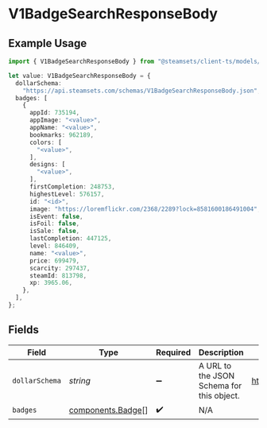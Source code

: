 # V1BadgeSearchResponseBody

## Example Usage

```typescript
import { V1BadgeSearchResponseBody } from "@steamsets/client-ts/models/components";

let value: V1BadgeSearchResponseBody = {
  dollarSchema:
    "https://api.steamsets.com/schemas/V1BadgeSearchResponseBody.json",
  badges: [
    {
      appId: 735194,
      appImage: "<value>",
      appName: "<value>",
      bookmarks: 962189,
      colors: [
        "<value>",
      ],
      designs: [
        "<value>",
      ],
      firstCompletion: 248753,
      highestLevel: 576157,
      id: "<id>",
      image: "https://loremflickr.com/2368/2289?lock=8581600186491004",
      isEvent: false,
      isFoil: false,
      isSale: false,
      lastCompletion: 447125,
      level: 846409,
      name: "<value>",
      price: 699479,
      scarcity: 297437,
      steamId: 813798,
      xp: 3965.06,
    },
  ],
};
```

## Fields

| Field                                                            | Type                                                             | Required                                                         | Description                                                      | Example                                                          |
| ---------------------------------------------------------------- | ---------------------------------------------------------------- | ---------------------------------------------------------------- | ---------------------------------------------------------------- | ---------------------------------------------------------------- |
| `dollarSchema`                                                   | *string*                                                         | :heavy_minus_sign:                                               | A URL to the JSON Schema for this object.                        | https://api.steamsets.com/schemas/V1BadgeSearchResponseBody.json |
| `badges`                                                         | [components.Badge](../../models/components/badge.md)[]           | :heavy_check_mark:                                               | N/A                                                              |                                                                  |